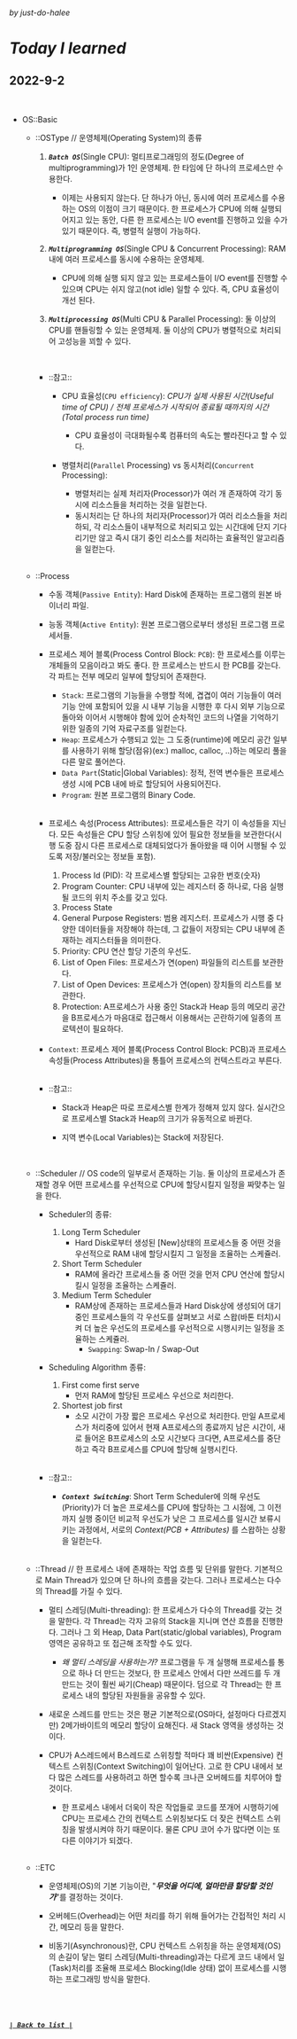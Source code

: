 ###### _by just-do-halee_

# _Today I learned_

## 2022-9-2

<br>

- OS::Basic

  - ::OSType // 운영체제(Operating System)의 종류

    1. **_`Batch OS`_**(Single CPU): 멀티프로그래밍의 정도(Degree of multiprogramming)가 1인 운영체제. 한 타임에 단 하나의 프로세스만 수용한다.

       - 이제는 사용되지 않는다. 단 하나가 아닌, 동시에 여러 프로세스를 수용하는 OS의 이점이 크기 때문이다. 한 프로세스가 CPU에 의해 실행되어지고 있는 동안, 다른 한 프로세스는 I/O event를 진행하고 있을 수가 있기 때문이다. 즉, 병렬적 실행이 가능하다.

    2. **_`Multiprogramming OS`_**(Single CPU & Concurrent Processing): RAM 내에 여러 프로세스를 동시에 수용하는 운영체제.

       - CPU에 의해 실행 되지 않고 있는 프로세스들이 I/O event를 진행할 수 있으며 CPU는 쉬지 않고(not idle) 일할 수 있다. 즉, CPU 효율성이 개선 된다.

    3. **_`Multiprocessing OS`_**(Multi CPU & Parallel Processing): 둘 이상의 CPU를 핸들링할 수 있는 운영체제. 둘 이상의 CPU가 병렬적으로 처리되어 고성능을 꾀할 수 있다.

    <br>

    - ::참고::

      - CPU 효율성(`CPU efficiency`): _CPU가 실제 사용된 시간(Useful time of CPU) / 전체 프로세스가 시작되어 종료될 때까지의 시간(Total process run time)_

        - CPU 효율성이 극대화될수록 컴퓨터의 속도는 빨라진다고 할 수 있다.

      - 병렬처리(`Parallel` Processing) vs 동시처리(`Concurrent` Processing):

        - 병렬처리는 실제 처리자(Processor)가 여러 개 존재하여 각기 동시에 리소스들을 처리하는 것을 일컫는다.
        - 동시처리는 단 하나의 처리자(Processor)가 여러 리소스들을 처리하되, 각 리소스들이 내부적으로 처리되고 있는 시간대에 단지 기다리기만 않고 즉시 대기 중인 리소스를 처리하는 효율적인 알고리즘을 일컫는다.

  <br>

  - ::Process

    - 수동 객체(`Passive Entity`): Hard Disk에 존재하는 프로그램의 원본 바이너리 파일.
    - 능동 객체(`Active Entity`): 원본 프로그램으로부터 생성된 프로그램 프로세서들.

    - 프로세스 제어 블록(Process Control Block: `PCB`): 한 프로세스를 이루는 개체들의 모음이라고 봐도 좋다. 한 프로세스는 반드시 한 PCB를 갖는다. 각 파트는 전부 메모리 일부에 할당되어 존재한다.

      - `Stack`: 프로그램의 기능들을 수행할 적에, 겹겹이 여러 기능들이 여러 기능 안에 포함되어 있을 시 내부 기능을 시행한 후 다시 외부 기능으로 돌아와 이어서 시행해야 함에 있어 순차적인 코드의 나열을 기억하기 위한 일종의 기억 자료구조를 일컫는다.
      - `Heap`: 프로세스가 수행되고 있는 그 도중(runtime)에 메모리 공간 일부를 사용하기 위해 할당(점유)(ex:) malloc, calloc, ..)하는 메모리 풀을 다른 말로 풀어쓴다.
      - `Data Part`(Static|Global Variables): 정적, 전역 변수들은 프로세스 생성 시에 PCB 내에 바로 할당되어 사용되어진다.
      - `Program`: 원본 프로그램의 Binary Code.

    <br>

    - 프로세스 속성(Process Attributes): 프로세스들은 각기 이 속성들을 지닌다. 모든 속성들은 CPU 할당 스위칭에 있어 필요한 정보들을 보관한다(시행 도중 잠시 다른 프로세스로 대체되었다가 돌아왔을 때 이어 시행될 수 있도록 저장/불러오는 정보들 포함).

      1. Process Id (PID): 각 프로세스별 할당되는 고유한 번호(숫자)
      2. Program Counter: CPU 내부에 있는 레지스터 중 하나로, 다음 실행 될 코드의 위치 주소를 갖고 있다.
      3. Process State
      4. General Purpose Registers: 범용 레지스터. 프로세스가 시행 중 다양한 데이터들을 저장해야 하는데, 그 값들이 저장되는 CPU 내부에 존재하는 레지스터들을 의미한다.
      5. Priority: CPU 연산 할당 기준의 우선도.
      6. List of Open Files: 프로세스가 연(open) 파일들의 리스트를 보관한다.
      7. List of Open Devices: 프로세스가 연(open) 장치들의 리스트를 보관한다.
      8. Protection: A프로세스가 사용 중인 Stack과 Heap 등의 메모리 공간을 B프로세스가 마음대로 접근해서 이용해서는 곤란하기에 일종의 프로텍션이 필요하다.

    <br>

    - `Context`: 프로세스 제어 블록(Process Control Block: PCB)과 프로세스 속성들(Process Attributes)을 통틀어 프로세스의 컨텍스트라고 부른다.

    <br>

    - ::참고::

      - Stack과 Heap은 따로 프로세스별 한계가 정해져 있지 않다. 실시간으로 프로세스별 Stack과 Heap의 크기가 유동적으로 바뀐다.

      - 지역 변수(Local Variables)는 Stack에 저장된다.

  <br>

  - ::Scheduler // OS code의 일부로서 존재하는 기능. 둘 이상의 프로세스가 존재할 경우 어떤 프로세스를 우선적으로 CPU에 할당시킬지 일정을 짜맞추는 일을 한다.

    - Scheduler의 종류:

      1. Long Term Scheduler
         - Hard Disk로부터 생성된 [New]상태의 프로세스들 중 어떤 것을 우선적으로 RAM 내에 할당시킬지 그 일정을 조율하는 스케쥴러.
      2. Short Term Scheduler
         - RAM에 올라간 프로세스들 중 어떤 것을 먼저 CPU 연산에 할당시킬시 일정을 조율하는 스케쥴러.
      3. Medium Term Scheduler
         - RAM상에 존재하는 프로세스들과 Hard Disk상에 생성되어 대기중인 프로세스들의 각 우선도를 살펴보고 서로 스왑(바톤 터치)시켜 더 높은 우선도의 프로세스를 우선적으로 시행시키는 일정을 조율하는 스케쥴러.
           - `Swapping`: Swap-In / Swap-Out

    - Scheduling Algorithm 종류:

      1. First come first serve
         - 먼저 RAM에 할당된 프로세스 우선으로 처리한다.
      2. Shortest job first
         - 소모 시간이 가장 짧은 프로세스 우선으로 처리한다. 만일 A프로세스가 처리중에 있어서 현재 A프로세스의 종료까지 남은 시간이, 새로 들어온 B프로세스의 소모 시간보다 크다면, A프로세스를 중단하고 즉각 B프로세스를 CPU에 할당해 실행시킨다.

    <br>

    - ::참고::

      - **_`Context Switching`_**: Short Term Scheduler에 의해 우선도(Priority)가 더 높은 프로세스를 CPU에 할당하는 그 시점에, 그 이전까지 실행 중이던 비교적 우선도가 낮은 그 프로세스를 일시간 보류시키는 과정에서, 서로의 _Context(PCB + Attributes)_ 를 스왑하는 상황을 일컫는다.

  <br>

  - ::Thread // 한 프로세스 내에 존재하는 작업 흐름 및 단위를 말한다. 기본적으로 Main Thread가 있으며 단 하나의 흐름을 갖는다. 그러나 프로세스는 다수의 Thread를 가질 수 있다.

    - 멀티 스레딩(Multi-threading): 한 프로세스가 다수의 Thread를 갖는 것을 말한다. 각 Thread는 각자 고유의 Stack을 지니며 연산 흐름을 진행한다. 그러나 그 외 Heap, Data Part(static/global variables), Program 영역은 공유하고 또 접근해 조작할 수도 있다.

      - _왜 멀티 스레딩을 사용하는가?_ 프로그램을 두 개 실행해 프로세스를 통으로 하나 더 만드는 것보다, 한 프로세스 안에서 다만 쓰레드를 두 개 만드는 것이 훨씬 싸기(Cheap) 때문이다. 덤으로 각 Thread는 한 프로세스 내의 할당된 자원들을 공유할 수 있다.

    - 새로운 스레드를 만드는 것은 평균 기본적으로(OS마다, 설정마다 다르겠지만) 2메가바이트의 메모리 할당이 요해진다. 새 Stack 영역을 생성하는 것이다.

    - CPU가 A스레드에서 B스레드로 스위칭할 적마다 꽤 비싼(Expensive) 컨텍스트 스위칭(Context Switching)이 일어난다. 고로 한 CPU 내에서 보다 많은 스레드를 사용하려고 하면 할수록 크나큰 오버헤드를 치루어야 할 것이다.

      - 한 프로세스 내에서 더욱이 작은 작업들로 코드를 쪼개어 시행하기에 CPU는 프로세스 간의 컨텍스트 스위칭보다도 더 잦은 컨텍스트 스위칭을 발생시켜야 하기 때문이다. 물론 CPU 코어 수가 많다면 이는 또 다른 이야기가 되겠다.

  <br>

  - ::ETC

    - 운영체제(OS)의 기본 기능이란, "**_무엇을 어디에, 얼마만큼 할당할 것인가_**"를 결정하는 것이다.

    - 오버헤드(Overhead)는 어떤 처리를 하기 위해 들어가는 간접적인 처리 시간, 메모리 등을 말한다.

    - 비동기(Asynchronous)란, CPU 컨텍스트 스위칭을 하는 운영체제(OS)의 손길이 닿는 멀티 스레딩(Multi-threading)과는 다르게 코드 내에서 일(Task)처리를 조율해 프로세스 Blocking(Idle 상태) 없이 프로세스를 시행하는 프로그래밍 방식을 말한다.

<br><br>

##### **_[`| Back to list |`](../../README.md)_**
